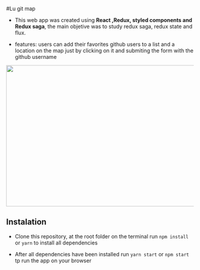 #Lu git map

- This web app was created using **React ,Redux, styled components and Redux saga**, the main objetive was to study redux saga, redux state and flux.

- features: users can add their favorites github users to a list and a location on the map just by clicking on it and submiting the form with the github username

<p align="center">
<img src="public/images/lugitmap.gif" width="600" height="380">
</p>

## Instalation

- Clone this repository, at the root folder on the terminal run `npm install` or `yarn` to install all dependencies

- After all dependencies have been installed run `yarn start` or `npm start` tp run the app on your browser
